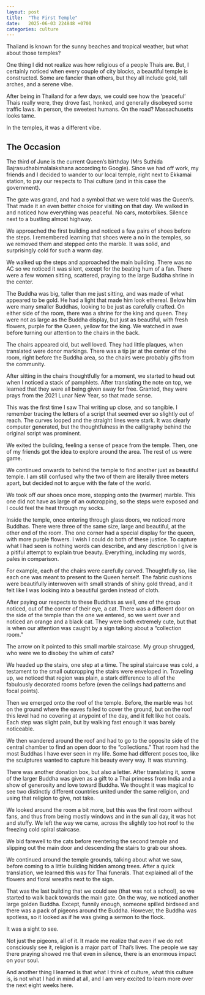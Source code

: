 ```yaml
---
layout: post
title:  "The First Temple"
date:   2025-06-03 224848 +0700
categories: culture
---
```

Thailand is known for the sunny beaches and tropical weather, but what about those temples?

One thing I did not realize was how religious of a people Thais are. But, I certainly noticed when every couple of city blocks, a beautiful temple is constructed. Some are fancier than others, but they all include gold, tall arches, and a serene vibe.

After being in Thailand for a few days, we could see how the ‘peaceful’ Thais really were, they drove fast, honked, and generally disobeyed some traffic laws. In person, the sweetest humans. On the road? Massachusetts looks tame.

In the temples, it was a different vibe.

## The Occasion

The third of June is the current Queen’s birthday (Mrs Suthida Bajrasudhabimalalakshana according to Google). Since we had off work, my friends and I decided to wander to our local temple, right next to Ekkamai station, to pay our respects to Thai culture (and in this case the government).

The gate was grand, and had a symbol that we were told was the Queen’s. That made it an even better choice for visiting on that day. We walked in and noticed how everything was peaceful. No cars, motorbikes. Silence next to a bustling almost highway.

We approached the first building and noticed a few pairs of shoes before the steps. I remembered learning that shoes were a no in the temples, so we removed them and stepped onto the marble. It was solid, and surprisingly cold for such a warm day.

We walked up the steps and approached the main building. There was no AC so we noticed it was silent, except for the beating hum of a fan. There were a few women sitting, scattered, praying to the large Buddha shrine in the center.

The Buddha was big, taller than me just sitting, and was made of what appeared to be gold. He had a light that made him look ethereal. Below him were many smaller Buddhas, looking to be just as carefully crafted. On either side of the room, there was a shrine for the king and queen. They were not as large as the Buddha display, but just as beautiful, with fresh flowers, purple for the Queen, yellow for the king. We watched in awe before turning our attention to the chairs in the back.

The chairs appeared old, but well loved. They had little plaques, when translated were donor markings. There was a tip jar at the center of the room, right before the Buddha area, so the chairs were probably gifts from the community.

After sitting in the chairs thoughtfully for a moment, we started to head out when I noticed a stack of pamphlets. After translating the note on top, we learned that they were all being given away for free. Granted, they were prays from the 2021 Lunar New Year, so that made sense.

This was the first time I saw Thai writing up close, and so tangible. I remember tracing the letters of a script that seemed ever so slightly out of reach. The curves looped and the straight lines were stark. It was clearly computer generated, but the thoughtfulness in the calligraphy behind the original script was prominent.

We exited the building, feeling a sense of peace from the temple. Then, one of my friends got the idea to explore around the area. The rest of us were game.

We continued onwards to behind the temple to find another just as beautiful temple. I am still confused why the two of them are literally three meters apart, but decided not to argue with the fate of the world.

We took off our shoes once more, stepping onto the (warmer) marble. This one did not have as large of an outcropping, so the steps were exposed and I could feel the heat through my socks.

Inside the temple, once entering through glass doors, we noticed more Buddhas. There were three of the same size, large and beautiful, at the other end of the room. The one corner had a special display for the queen, with more purple flowers. I wish I could do both of these justice. To capture what I had seen is nothing words can describe, and any description I give is a pitiful attempt to explain true beauty. Everything, including my words, pales in comparison.

For example, each of the chairs were carefully carved. Thoughtfully so, like each one was meant to present to the Queen herself. The fabric cushions were beautifully interwoven with small strands of shiny gold thread, and it felt like I was looking into a beautiful garden instead of cloth.

After paying our respects to these Buddhas as well, one of the group noticed, out of the corner of their eye, a cat. There was a different door on the side of the temple than the one we entered, so we went over and noticed an orange and a black cat. They were both extremely cute, but that is when our attention was caught by a sign talking about a “collection room.”

The arrow on it pointed to this small marble staircase. My group shrugged, who were we to disobey the whim of cats?

We headed up the stairs, one step at a time. The spiral staircase was cold, a testament to the small outcropping the stairs were enveloped in. Traveling up, we noticed that region was plain, a stark difference to all of the fabulously decorated rooms before (even the ceilings had patterns and focal points).

Then we emerged onto the roof of the temple. Before, the marble was hot on the ground where the eaves failed to cover the ground, but on the roof this level had no covering at anypoint of the day, and it felt like hot coals. Each step was slight pain, but by walking fast enough it was barely noticeable.

We then wandered around the roof and had to go to the opposite side of the central chamber to find an open door to the “collections.” That room had the most Buddhas I have ever seen in my life. Some had different poses too, like the sculptures wanted to capture his beauty every way. It was stunning.

There was another donation box, but also a letter. After translating it, some of the larger Buddha was given as a gift to a Thai princess from India and a show of generosity and love toward Buddha. We thought it was magical to see two distinctly different countries united under the same religion, and using that religion to give, not take.

We looked around the room a bit more, but this was the first room without fans, and thus from being mostly windows and in the sun all day, it was hot and stuffy. We left the way we came, across the slightly too hot roof to the freezing cold spiral staircase.

We bid farewell to the cats before reentering the second temple and slipping out the main door and descending the stairs to grab our shoes.

We continued around the temple grounds, talking about what we saw, before coming to a little building hidden among trees. After a quick translation, we learned this was for Thai funerals. That explained all of the flowers and floral wreaths next to the sign.

That was the last building that we could see (that was not a school), so we started to walk back towards the main gate. On the way, we noticed another large golden Buddha. Except, funnily enough, someone spilled birdseed and there was a pack of pigeons around the Buddha. However, the Buddha was spotless, so it looked as if he was giving a sermon to the flock.

It was a sight to see.

Not just the pigeons, all of it. It made me realize that even if we do not consciously see it, religion is a major part of Thai’s lives. The people we say there praying showed me that even in silence, there is an enormous impact on your soul.

And another thing I learned is that what I think of culture, what this culture is, is not what I had in mind at all, and I am very excited to learn more over the next eight weeks here.